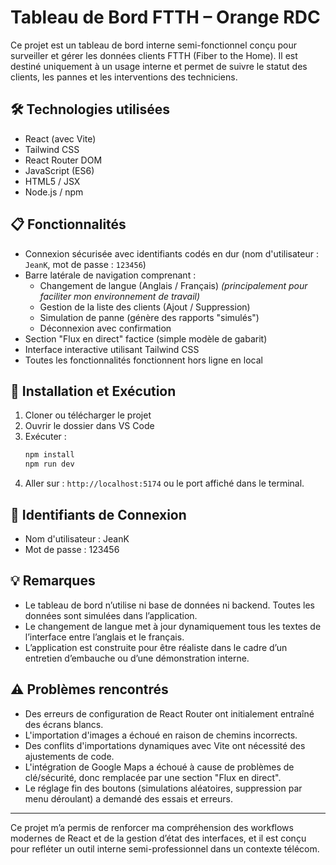 
# Tableau de Bord FTTH – Orange RDC

Ce projet est un tableau de bord interne semi-fonctionnel conçu pour surveiller et gérer les données clients FTTH (Fiber to the Home). Il est destiné uniquement à un usage interne et permet de suivre le statut des clients, les pannes et les interventions des techniciens.

## 🛠 Technologies utilisées

- React (avec Vite)
- Tailwind CSS
- React Router DOM
- JavaScript (ES6)
- HTML5 / JSX
- Node.js / npm

## 📋 Fonctionnalités

- Connexion sécurisée avec identifiants codés en dur (nom d'utilisateur : `JeanK`, mot de passe : `123456`)
- Barre latérale de navigation comprenant :
  - Changement de langue (Anglais / Français) *(principalement pour faciliter mon environnement de travail)*
  - Gestion de la liste des clients (Ajout / Suppression)
  - Simulation de panne (génère des rapports "simulés")
  - Déconnexion avec confirmation
- Section "Flux en direct" factice (simple modèle de gabarit)
- Interface interactive utilisant Tailwind CSS
- Toutes les fonctionnalités fonctionnent hors ligne en local

## 🧪 Installation et Exécution

1. Cloner ou télécharger le projet
2. Ouvrir le dossier dans VS Code
3. Exécuter :
   ```bash
   npm install
   npm run dev
   ```
4. Aller sur : `http://localhost:5174` ou le port affiché dans le terminal.

## 🧩 Identifiants de Connexion

- Nom d'utilisateur : JeanK  
- Mot de passe : 123456

## 💡 Remarques

- Le tableau de bord n’utilise ni base de données ni backend. Toutes les données sont simulées dans l’application.
- Le changement de langue met à jour dynamiquement tous les textes de l’interface entre l’anglais et le français.
- L’application est construite pour être réaliste dans le cadre d’un entretien d’embauche ou d’une démonstration interne.

## ⚠️ Problèmes rencontrés

- Des erreurs de configuration de React Router ont initialement entraîné des écrans blancs.
- L'importation d'images a échoué en raison de chemins incorrects.
- Des conflits d'importations dynamiques avec Vite ont nécessité des ajustements de code.
- L'intégration de Google Maps a échoué à cause de problèmes de clé/sécurité, donc remplacée par une section "Flux en direct".
- Le réglage fin des boutons (simulations aléatoires, suppression par menu déroulant) a demandé des essais et erreurs.

---

Ce projet m’a permis de renforcer ma compréhension des workflows modernes de React et de la gestion d’état des interfaces, et il est conçu pour refléter un outil interne semi-professionnel dans un contexte télécom.
